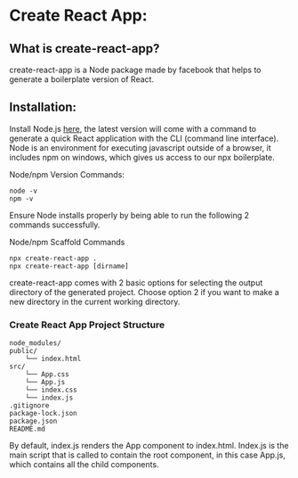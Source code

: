 # Create React App:

## What is create-react-app?

create-react-app is a Node package made by facebook that helps to generate a boilerplate version of React.

## Installation:

Install Node.js [here](https://nodejs.org/en/), the latest version will come with a command to generate a quick React application with the CLI (command line interface). Node is an environment for executing javascript outside of a browser, it includes npm on windows, which gives us access to our npx boilerplate.

Node/npm Version Commands:

```
node -v
npm -v
```

Ensure Node installs properly by being able to run the following 2 commands successfully.

Node/npm Scaffold Commands

```
npx create-react-app .
npx create-react-app [dirname]
```

create-react-app comes with 2 basic options for selecting the output directory of the generated project. Choose option 2 if you want to make a new directory in the current working directory.

### Create React App Project Structure

```
node_modules/ 
public/
    └── index.html
src/
    └── App.css
    └── App.js 
    └── index.css 
    └── index.js 
.gitignore 
package-lock.json
package.json 
README.md
```

By default, index.js renders the App component to index.html. Index.js is the main script that is called to contain the root component, in this case App.js, which contains all the child components.
